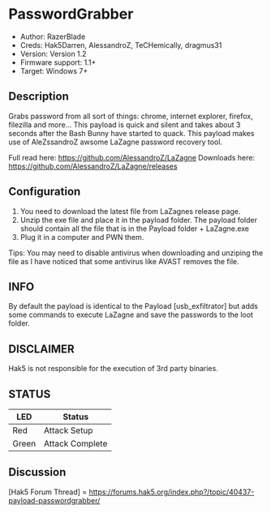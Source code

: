 # PasswordGrabber

* Author: RazerBlade
* Creds: Hak5Darren, AlessandroZ, TeCHemically, dragmus31
* Version: Version 1.2
* Firmware support: 1.1+
* Target: Windows 7+

## Description

Grabs password from all sort of things: chrome, internet explorer, firefox, filezilla and more...
This payload is quick and silent and takes about 3 seconds after the Bash Bunny have started to quack.
This payload makes use of AleZssandroZ awsome LaZagne password recovery tool.

Full read here: https://github.com/AlessandroZ/LaZagne
Downloads here: https://github.com/AlessandroZ/LaZagne/releases


## Configuration
1. You need to download the latest file from LaZagnes release page. 
2. Unzip the exe file and place it in the payload folder. The payload folder should contain all the file that is in the Payload folder + LaZagne.exe
3. Plug it in a computer and PWN them.

Tips: You may need to disable antivirus when downloading and unziping the file as I have noticed that some antivirus like AVAST removes the file.

## INFO
By default the payload is identical to the Payload [usb_exfiltrator] but adds some commands to execute LaZagne and save the passwords to the loot folder.

## DISCLAIMER
Hak5 is not responsible for the execution of 3rd party binaries.
## STATUS

| LED                | Status                                       |
| ------------------ | -------------------------------------------- |
| Red                | Attack Setup                                 |
| Green              | Attack Complete                              |

## Discussion
[Hak5 Forum Thread] = https://forums.hak5.org/index.php?/topic/40437-payload-passwordgrabber/

